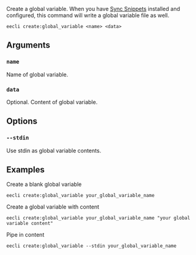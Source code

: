 Create a global variable. When you have [Sync Snippets](https://github.com/rsanchez/sync_snippets) installed and configured, this command will write a global variable file as well.

```
eecli create:global_variable <name> <data>
```

## Arguments

### `name`

Name of global variable.

### `data`

Optional. Content of global variable.

## Options

### `--stdin`

Use stdin as global variable contents.

## Examples

Create a blank global variable

```
eecli create:global_variable your_global_variable_name
```

Create a global variable with content

```
eecli create:global_variable your_global_variable_name "your global variable content"
```

Pipe in content

```
eecli create:global_variable --stdin your_global_variable_name
```
